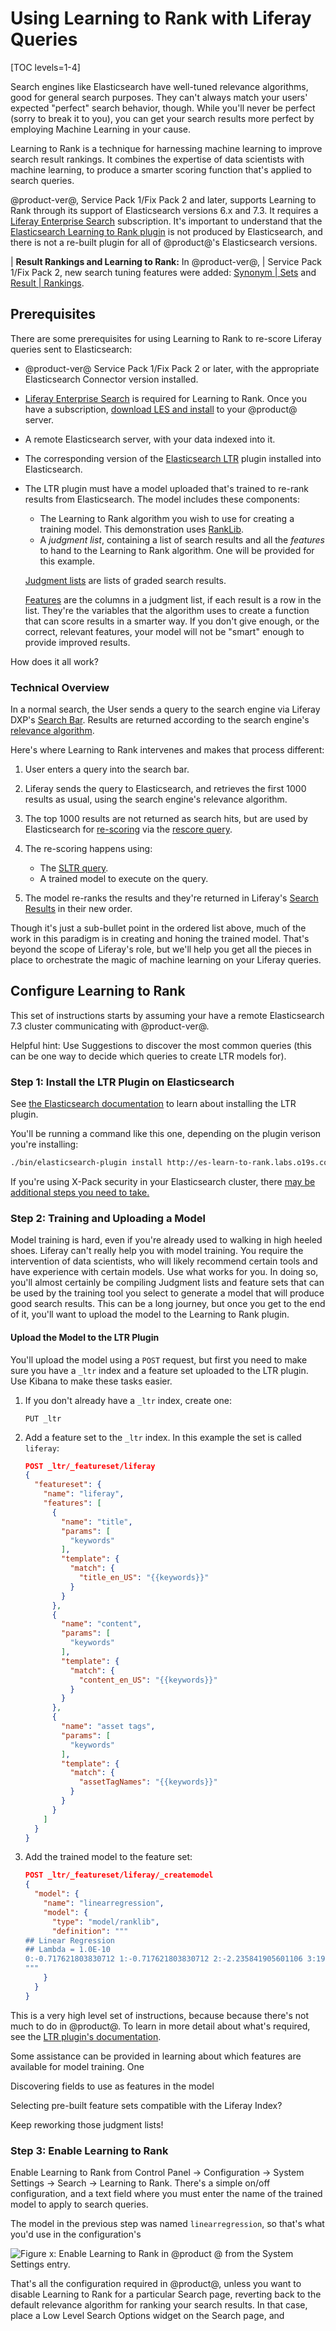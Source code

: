 # Using Learning to Rank with Liferay Queries

[TOC levels=1-4]

Search engines like Elasticsearch have well-tuned relevance algorithms, good for
general search purposes. They can't always match your users' expected "perfect"
search behavior, though. While you'll never be perfect (sorry to break it to you),
you can get your search results more perfect by employing Machine Learning in
your cause. 

Learning to Rank is a technique for harnessing machine learning to improve
search result rankings. It combines the expertise of data scientists with
machine learning, to produce a smarter scoring function that's applied to search
queries.

@product-ver@, Service Pack 1/Fix Pack 2 and later, supports Learning to Rank
through its support of Elasticsearch versions 6.x and 7.3. It requires a
[Liferay Enterprise Search](https://help.liferay.com/hc/en-us/articles/360014400932) 
subscription.  It's important to understand that the
[Elasticsearch Learning to Rank plugin](https://elasticsearch-learning-to-rank.readthedocs.io/en/latest/index.html)
is not produced by Elasticsearch, and there is not a re-built plugin for all of
@product@'s Elasticsearch versions. 

| **Result Rankings and Learning to Rank:** In @product-ver@,
| Service Pack 1/Fix Pack 2, new search tuning features were added: [Synonym
| Sets](/docs/7-2/user/-/knowledge_base/u/synonym-sets) and [Result
| Rankings](/docs/7-2/user/-/knowledge_base/u/result-rankings).

## Prerequisites 

There are some prerequisites for using Learning to Rank to re-score Liferay
queries sent to Elasticsearch:

- @product-ver@ Service Pack 1/Fix Pack 2 or later, with the appropriate
    Elasticsearch Connector version installed.

- [Liferay Enterprise Search](https://help.liferay.com/hc/en-us/articles/360014400932)
    is required
    for Learning to Rank. Once you have a subscription, 
    [download LES and install](/docs/7-2/user/-/knowledge_base/u/installing-apps-manually#installing-apps-manually)
    to your @product@ server.

- A remote Elasticsearch server, with your data indexed into it.

- The corresponding version of the [Elasticsearch LTR](https://github.com/o19s/elasticsearch-learning-to-rank) plugin installed into Elasticsearch.

- The LTR plugin must have a model uploaded that's trained to re-rank results
    from Elasticsearch. The model includes these components:

    - The Learning to Rank algorithm you wish to use for creating a training
        model. This demonstration uses
        [RankLib](https://sourceforge.net/p/lemur/wiki/RankLib/).
    - A _judgment list_, containing a list of search results and all the
        _features_ to hand to the Learning to Rank algorithm. One will be
        provided for this example.

    [Judgment lists](https://elasticsearch-learning-to-rank.readthedocs.io/en/latest/core-concepts.html#judgments-expression-of-the-ideal-ordering)
    are lists of graded search results.

    [Features](https://elasticsearch-learning-to-rank.readthedocs.io/en/latest/core-concepts.html#features-the-raw-material-of-relevance) 
    are the columns in a judgment list, if each result is a row in the list.
    They're the variables that the algorithm uses to create a function that can
    score results in a smarter way. If you don't give enough, or the correct,
    relevant features, your model will not be "smart" enough to provide improved
    results.

How does it all work?

### Technical Overview

In a normal search, the User sends a query to the search engine via Liferay
DXP's [Search Bar](LINK). Results are returned according to the search engine's
[relevance algorithm](LINK).

Here's where Learning to Rank intervenes and makes that process different:

1.  User enters a query into the search bar.

2.  Liferay sends the query to Elasticsearch, and retrieves the first 1000
    results as usual, using the search engine's relevance algorithm. 

3.  The top 1000 results are not returned as search hits, but are used by Elasticsearch for [re-scoring](https://www.elastic.co/guide/en/elasticsearch/reference/7.3/search-request-body.html#request-body-search-rescore) via the [rescore query](https://elasticsearch-learning-to-rank.readthedocs.io/en/latest/searching-with-your-model.html#rescore-top-n-with-sltr).

4.  The re-scoring happens using:

    - The [SLTR query](https://elasticsearch-learning-to-rank.readthedocs.io/en/latest/logging-features.html#sltr-query).
    - A trained model to execute on the query.

5.  The model re-ranks the results and they're returned in Liferay's [Search
    Results](LINK) in their new order.

Though it's just a sub-bullet point in the ordered list above, much of the work
in this paradigm is in creating and honing the trained model. That's beyond the
scope of Liferay's role, but we'll help you get all the pieces in place to
orchestrate the magic of machine learning on your Liferay queries.

## Configure Learning to Rank

This set of instructions starts by assuming your have a remote Elasticsearch 7.3
cluster communicating with @product-ver@.

Helpful hint: Use Suggestions to discover the most common queries (this can be
one way to decide which queries to create LTR models for).

### Step 1: Install the LTR Plugin on Elasticsearch

See 
[the Elasticsearch documentation](https://elasticsearch-learning-to-rank.readthedocs.io/en/latest/#installing)
to learn about installing the LTR plugin.

You'll be running a command like this one, depending on the plugin verison
you're installing:

```sh
./bin/elasticsearch-plugin install http://es-learn-to-rank.labs.o19s.com/ltr-1.1.0-es6.5.4.zip
```

If you're using X-Pack security in your Elasticsearch cluster, there 
[may be additional steps you need to take.](https://elasticsearch-learning-to-rank.readthedocs.io/en/latest/x-pack.html)

### Step 2: Training and Uploading a Model

Model training is hard, even if you're already used to walking in high heeled
shoes. Liferay can't really help you with model training. You require the intervention of data scientists, who will
likely recommend certain tools and have experience with certain models. Use what
works for you. In doing so, you'll almost certainly be compiling Judgment lists
and feature sets that can be used by the training tool you select to generate a
model that will produce good search results. This can be a long journey, but
once you get to the end of it, you'll want to upload the model to the Learning
to Rank plugin.

#### Upload the Model to the LTR Plugin

You'll upload the model using a `POST` request, but first you need to make sure
you have a `_ltr` index and a feature set uploaded to the LTR plugin. Use Kibana
to make these tasks easier.

1.  If you don't already have a `_ltr` index, create one:

    ```http
    PUT _ltr
    ```

2.  Add a feature set to the `_ltr` index. In this example the set is called
    `liferay`:

    ```json
    POST _ltr/_featureset/liferay
    {
      "featureset": {
        "name": "liferay",
        "features": [
          {
            "name": "title",
            "params": [
              "keywords"
            ],
            "template": {
              "match": {
                "title_en_US": "{{keywords}}"
              }
            }
          },
          {
            "name": "content",
            "params": [
              "keywords"
            ],
            "template": {
              "match": {
                "content_en_US": "{{keywords}}"
              }
            }
          },
          {
            "name": "asset tags",
            "params": [
              "keywords"
            ],
            "template": {
              "match": {
                "assetTagNames": "{{keywords}}"
              }
            }
          }
        ]
      }
    }
    ```
3.  Add the trained model to the feature set: 

    ```json
    POST _ltr/_featureset/liferay/_createmodel
    {
      "model": {
        "name": "linearregression",
        "model": {
          "type": "model/ranklib",
          "definition": """
    ## Linear Regression
    ## Lambda = 1.0E-10
    0:-0.717621803830712 1:-0.717621803830712 2:-2.235841905601106 3:19.546816765721594
    """
        }
      }
    }
    ```

This is a very high level set of instructions, because because there's not much
to do in @product@. To learn in more detail about what's required, see the
[LTR plugin's documentation](https://elasticsearch-learning-to-rank.readthedocs.io/en/latest/index.html).

Some assistance can be provided in learning about which features are
available for model training. One 

Discovering fields to use as features in the model

Selecting pre-built feature sets compatible with the Liferay Index? 

Keep reworking those judgment lists!

### Step 3: Enable Learning to Rank

Enable Learning to Rank from Control Panel &rarr; Configuration &rarr; System
Settings &rarr; Search &rarr; Learning to Rank. There's a simple on/off
configuration, and a text field where you must enter the name of the trained
model to apply to search queries.

The model in the previous step was named `linearregression`, so that's what
you'd use in the configuration's 

![Figure x: Enable Learning to Rank in @product @ from the System Settings entry.](../../../../images-dxp/search-learning-to-rank.png)


That's all the configuration required in @product@, unless you want to disable
Learning to Rank for a particular Search page, reverting back to the default
relevance algorithm for ranking your search results. In that case, place a Low
Level Search Options widget on the Search page, and 
